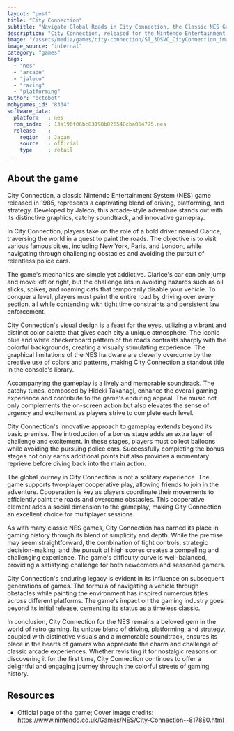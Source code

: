```yaml
---
layout: "post"
title: "City Connection"
subtitle: "Navigate Global Roads in City Connection, the Classic NES Game of Colorful Car Adventures."
description: "City Connection, released for the Nintendo Entertainment System (NES) in 1985, is a vibrant arcade-style driving game that challenges players to navigate global roads, avoiding obstacles and painting them with your car's exhaust. With its distinctive graphics, catchy soundtrack, and innovative gameplay, City Connection remains a cherished classic among retro gaming enthusiasts."
image: "/assets/media/games/city-connection/SI_3DSVC_CityConnection_image1600w.jpg"
image_source: "internal"
category: "games"
tags:
  - "nes"
  - "arcade"
  - "jaleco"
  - "racing"
  - "platforming"
author: "octobot"
mobygames_id: "8334"
software_data:
  platform   : nes
  rom_index  : 13a196f06bc83198b826548cba064775.nes
  release    :
    region   : Japan
    source   : official
    type     : retail
---
```


## About the game

City Connection, a classic Nintendo Entertainment System (NES) game released in 1985, represents a captivating blend of driving, platforming, and strategy. Developed by Jaleco, this arcade-style adventure stands out with its distinctive graphics, catchy soundtrack, and innovative gameplay.

In City Connection, players take on the role of a bold driver named Clarice, traversing the world in a quest to paint the roads. The objective is to visit various famous cities, including New York, Paris, and London, while navigating through challenging obstacles and avoiding the pursuit of relentless police cars.

The game's mechanics are simple yet addictive. Clarice's car can only jump and move left or right, but the challenge lies in avoiding hazards such as oil slicks, spikes, and roaming cats that temporarily disable your vehicle. To conquer a level, players must paint the entire road by driving over every section, all while contending with tight time constraints and persistent law enforcement.

City Connection's visual design is a feast for the eyes, utilizing a vibrant and distinct color palette that gives each city a unique atmosphere. The iconic blue and white checkerboard pattern of the roads contrasts sharply with the colorful backgrounds, creating a visually stimulating experience. The graphical limitations of the NES hardware are cleverly overcome by the creative use of colors and patterns, making City Connection a standout title in the console's library.

Accompanying the gameplay is a lively and memorable soundtrack. The catchy tunes, composed by Hideki Takahagi, enhance the overall gaming experience and contribute to the game's enduring appeal. The music not only complements the on-screen action but also elevates the sense of urgency and excitement as players strive to complete each level.

City Connection's innovative approach to gameplay extends beyond its basic premise. The introduction of a bonus stage adds an extra layer of challenge and excitement. In these stages, players must collect balloons while avoiding the pursuing police cars. Successfully completing the bonus stages not only earns additional points but also provides a momentary reprieve before diving back into the main action.

The global journey in City Connection is not a solitary experience. The game supports two-player cooperative play, allowing friends to join in the adventure. Cooperation is key as players coordinate their movements to efficiently paint the roads and overcome obstacles. This cooperative element adds a social dimension to the gameplay, making City Connection an excellent choice for multiplayer sessions.

As with many classic NES games, City Connection has earned its place in gaming history through its blend of simplicity and depth. While the premise may seem straightforward, the combination of tight controls, strategic decision-making, and the pursuit of high scores creates a compelling and challenging experience. The game's difficulty curve is well-balanced, providing a satisfying challenge for both newcomers and seasoned gamers.

City Connection's enduring legacy is evident in its influence on subsequent generations of games. The formula of navigating a vehicle through obstacles while painting the environment has inspired numerous titles across different platforms. The game's impact on the gaming industry goes beyond its initial release, cementing its status as a timeless classic.

In conclusion, City Connection for the NES remains a beloved gem in the world of retro gaming. Its unique blend of driving, platforming, and strategy, coupled with distinctive visuals and a memorable soundtrack, ensures its place in the hearts of gamers who appreciate the charm and challenge of classic arcade experiences. Whether revisiting it for nostalgic reasons or discovering it for the first time, City Connection continues to offer a delightful and engaging journey through the colorful streets of gaming history.

## Resources

* Official page of the game; Cover image credits: <https://www.nintendo.co.uk/Games/NES/City-Connection--817880.html>

